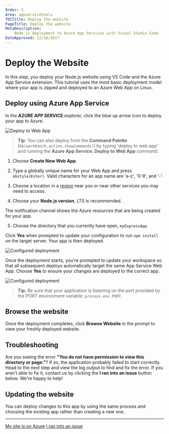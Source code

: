 ```yaml
---
Order: 3
Area: appservicetools
TOCTitle: Deploy the website
PageTitle: Deploy the website
MetaDescription:
    Node.js Deployment to Azure App Services with Visual Studio Code
DateApproved: 12/18/2017
---
```


# Deploy the Website

In this step, you deploy your Node.js website using VS Code and the Azure App
Service extension. This tutorial uses the most basic deployment model where your
app is zipped and deployed to an Azure Web App on Linux.

## Deploy using Azure App Service

In the **AZURE APP SERVICE** explorer, click the blue up arrow icon to deploy
your app to Azure.

![Deploy to Web App](images/app-service-extension/deploy.png)

> **Tip:** You can also deploy from the **Command Palette**
> (`kb(workbench.action.showCommands)`) by typing 'deploy to web app' and
> running the **Azure App Service: Deploy to Web App** command.

1. Choose **Create New Web App**.

2. Type a globally unique name for your Web App and press `kbstyle(Enter)`.
   Valid characters for an app name are 'a-z', '0-9', and '-'.

3. Choose a location in a [region](https://azure.microsoft.com/en-us/regions/)
   near you or near other services you may need to access.

4. Choose your **Node.js version**, LTS is recommended.

The notification channel shows the Azure resources that are being created for
your app.

5. Choose the directory that you currently have open, `myExpressApp`.

Click **Yes** when prompted to update your configuration to run `npm install` on
the target server. Your app is then deployed.

![Configured deployment](images/app-service-extension/server-build.png)

Once the deployment starts, you're prompted to update your workspace so that all
subsequent deploys automatically target the same App Service Web App. Choose
**Yes** to ensure your changes are deployed to the correct app.

![Configured deployment](images/app-service-extension/save-configuration.png)

> **Tip:** Be sure that your application is listening on the port provided by
> the PORT environment variable: `process.env.PORT`.

## Browse the website

Once the deployment completes, click **Browse Website** in the prompt to view
your freshly deployed website.

## Troubleshooting

Are you seeing the error **"You do not have permission to view this directory or
page."**? If so, the application probably failed to start correctly. Head to the
next step and view the log output to find and fix the error. If you aren't able
to fix it, contact us by clicking the **I ran into an issue** button below.
We're happy to help!

## Updating the website

You can deploy changes to this app by using the same process and choosing the
existing app rather than creating a new one.

---

<a class="tutorial-next-btn" href="/tutorials/app-service-extension/tailing-logs">My
site is on Azure</a>
<a class="tutorial-feedback-btn" onclick="reportIssue('node-deployment-azureappservice', 'deploy-app')" href="javascript:void(0)">I
ran into an issue</a>
